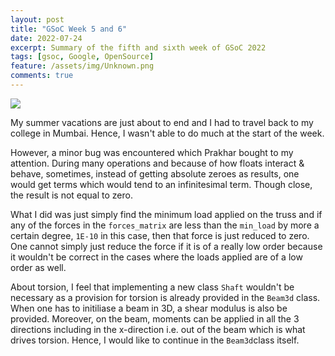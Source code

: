 ```yaml
---
layout: post
title: "GSoC Week 5 and 6"
date: 2022-07-24
excerpt: Summary of the fifth and sixth week of GSoC 2022
tags: [gsoc, Google, OpenSource]
feature: /assets/img/Unknown.png
comments: true
---
```


<img src="{{site.baseurl}}/assets/img/Sympy.png">

My summer vacations are just about to end and I had to travel back to my college in Mumbai. Hence, I wasn't able to do much at the start of the week. 

However, a minor bug was encountered which Prakhar bought to my attention. During many operations and because of how floats interact & behave, sometimes, instead of getting absolute zeroes as results, one would get terms which would tend to an infinitesimal term. Though close, the result is not equal to zero. 

What I did was just simply find the minimum load applied on the truss and if any of the forces in the `forces_matrix` are less than the `min_load` by more a certain degree, `1E-10` in this case, then that force is just reduced to zero. One cannot simply just reduce the force if it is of a really low order because it wouldn't be correct in the cases where the loads applied are of a low order as well. 

About torsion, I feel that implementing a new class `Shaft` wouldn't be necessary as a provision for torsion is already provided in the `Beam3d` class. When one has to initiliase a beam in 3D, a shear modulus is also be provided. Moreover, on the beam, moments can be applied in all the 3 directions including in the x-direction i.e. out of the beam which is what drives torsion. Hence, I would like to continue in the `Beam3d`class itself. 